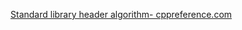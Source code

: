 [Standard library header algorithm- cppreference.com](https://en.cppreference.com/w/cpp/header/algorithm)